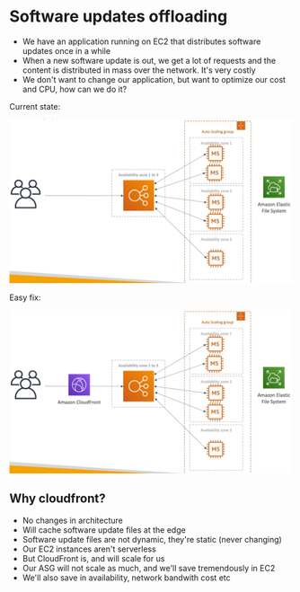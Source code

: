 # Software updates offloading

- We have an application running on EC2 that distributes software updates once in a while
- When a new software update is out, we get a lot of requests and the content is distributed in mass over the network. It's very costly
- We don't want to change our application, but want to optimize our cost and CPU, how can we do it?

Current state:

![](images/2020-01-01-12-32-11.png)

Easy fix:

![](images/2020-01-01-12-32-43.png)

## Why cloudfront?

- No changes in architecture
- Will cache software update files at the edge
- Software update files are not dynamic, they're static (never changing)
- Our EC2 instances aren't serverless
- But CloudFront is, and will scale for us
- Our ASG will not scale as much, and we'll save tremendously in EC2
- We'll also save in availability, network bandwith cost etc

